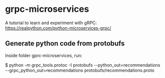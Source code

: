 # grpc-microservices

A tutorial to learn and experiment with gRPC: https://realpython.com/python-microservices-grpc/

## Generate python code from protobufs

Inside folder gprc-microservices, run:

$ python -m grpc_tools.protoc -I protobufs --python_out=recommendations --grpc_python_out=recommendations protobufs/recommendations.proto
